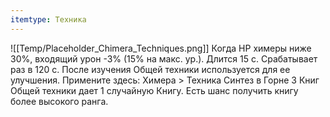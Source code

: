 ```yaml
---
itemtype: Техника
---
```

![[Temp/Placeholder_Chimera_Techniques.png]]
Когда HP химеры ниже 30%, входящий урон -3% (15% на макс. ур.). Длится 15 с. Срабатывает раз в 120 с. После изучения Общей техники используется для ее улучшения. Примените здесь: Химера > Техника Синтез в Горне 3 Книг Общей техники дает 1 случайную Книгу. Есть шанс получить книгу более высокого ранга.

